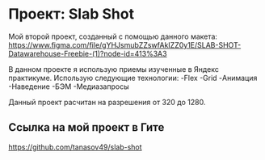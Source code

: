# Проект: Slab Shot

Мой второй проект, созданный с помощью данного макета:
https://www.figma.com/file/gYHJsmubZZswfAkIZZ0y1E/SLAB-SHOT-Datawarehouse-Freebie-(1)?node-id=413%3A3

В данном проекте я использую приемы изученные в Яндекс практикуме. 
Использую следующие технологии:
-Flex
-Grid
-Анимация
-Наведение
-БЭМ
-Медиазапросы

Данный проект расчитан на разрешения от 320 до 1280.

## Ссылка на мой проект в Гите
https://github.com/tanasov49/slab-shot
